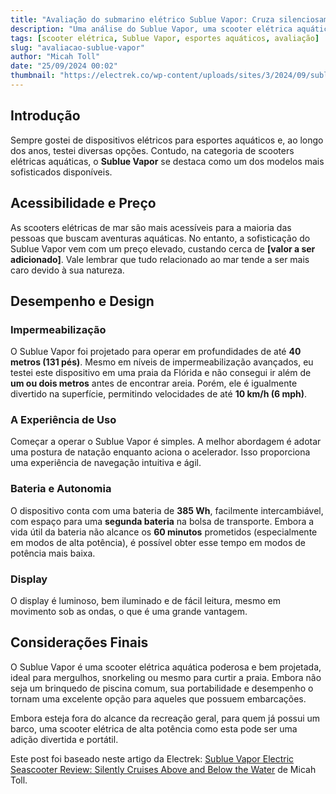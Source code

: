```yaml
---
title: "Avaliação do submarino elétrico Sublue Vapor: Cruza silenciosamente acima e abaixo da água"
description: "Uma análise do Sublue Vapor, uma scooter elétrica aquática que promete aventuras emocionantes e silenciosas."
tags: [scooter elétrica, Sublue Vapor, esportes aquáticos, avaliação]
slug: "avaliacao-sublue-vapor"
author: "Micah Toll"
date: "25/09/2024 00:02"
thumbnail: "https://electrek.co/wp-content/uploads/sites/3/2024/09/sublueleadimage-1.jpg?quality=82&strip=all&w=1600"
---
```


## Introdução

Sempre gostei de dispositivos elétricos para esportes aquáticos e, ao longo dos anos, testei diversas opções. Contudo, na categoria de scooters elétricas aquáticas, o **Sublue Vapor** se destaca como um dos modelos mais sofisticados disponíveis.

## Acessibilidade e Preço

As scooters elétricas de mar são mais acessíveis para a maioria das pessoas que buscam aventuras aquáticas. No entanto, a sofisticação do Sublue Vapor vem com um preço elevado, custando cerca de **[valor a ser adicionado]**. Vale lembrar que tudo relacionado ao mar tende a ser mais caro devido à sua natureza.

## Desempenho e Design

### Impermeabilização

O Sublue Vapor foi projetado para operar em profundidades de até **40 metros (131 pés)**. Mesmo em níveis de impermeabilização avançados, eu testei este dispositivo em uma praia da Flórida e não consegui ir além de **um ou dois metros** antes de encontrar areia. Porém, ele é igualmente divertido na superfície, permitindo velocidades de até **10 km/h (6 mph)**.

### A Experiência de Uso

Começar a operar o Sublue Vapor é simples. A melhor abordagem é adotar uma postura de natação enquanto aciona o acelerador. Isso proporciona uma experiência de navegação intuitiva e ágil.

### Bateria e Autonomia

O dispositivo conta com uma bateria de **385 Wh**, facilmente intercambiável, com espaço para uma **segunda bateria** na bolsa de transporte. Embora a vida útil da bateria não alcance os **60 minutos** prometidos (especialmente em modos de alta potência), é possível obter esse tempo em modos de potência mais baixa.

### Display

O display é luminoso, bem iluminado e de fácil leitura, mesmo em movimento sob as ondas, o que é uma grande vantagem.

## Considerações Finais

O Sublue Vapor é uma scooter elétrica aquática poderosa e bem projetada, ideal para mergulhos, snorkeling ou mesmo para curtir a praia. Embora não seja um brinquedo de piscina comum, sua portabilidade e desempenho o tornam uma excelente opção para aqueles que possuem embarcações.

Embora esteja fora do alcance da recreação geral, para quem já possui um barco, uma scooter elétrica de alta potência como esta pode ser uma adição divertida e portátil.

Este post foi baseado neste artigo da Electrek: [Sublue Vapor Electric Seascooter Review: Silently Cruises Above and Below the Water](https://electrek.co/2024/09/24/sublue-vapor-electric-seascooter-review-silently-cruises-above-and-below-the-water/) de Micah Toll.